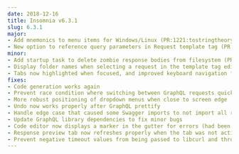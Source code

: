 ```yaml
---
date: 2018-12-16
title: Insomnia v6.3.1
slug: 6.3.1
major:
- Add mnemonics to menu items for Windows/Linux (PR:1221:tostringtheory)
- New option to reference query parameters in Request template tag (PR:1301:tostringtheory)
minor:
- Add startup task to delete zombie response bodies from filesystem (PR:1292:rickychandra)
- Display folder names when selecting a request in the template tag editor (PR:1293:rickychandra)
- Tabs now highlighted when focused, and improved keyboard navigation for tabs (PR:1300:tostringtheory)
fixes:
- Code generation works again 
- Prevent race condition where switching between GraphQL requests quickly would cause the request body to get overwritten
- More robust positioning of dropdown menus when close to screen edge
- Undo now works properly after GraphQL prettify
- Handle edge case that caused some Swagger imports to not import all request (PR:1302:thewheat)
- Update GraphQL library dependencies to fix minor bugs
- Code editor now displays a marker in the gutter for errors (had been broken for a long time)
- Response preview tab now refreshes properly when the tab was not active (PR:1294:rickychandra)
- Prevent negative timeout values from being passed to libcurl and throwing an error
---
```

